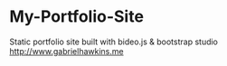 # My-Portfolio-Site
Static portfolio site built with bideo.js & bootstrap studio
http://www.gabrielhawkins.me
